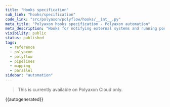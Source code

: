 ```yaml
---
title: "Hooks specification"
sub_link: "hooks/specification"
code_link: "src/polyaxon/polyflow/hooks/__int__.py"
meta_title: "Polyaxon hooks specification - Polyaxon automation"
meta_description: "Hooks for notifying external systems and running post done logic."
visibility: public
status: published
tags:
  - reference
  - polyaxon
  - polyflow
  - pipelines
  - mapping
  - parallel
sidebar: "automation"
---
```


<blockquote class="commercial">This is currently available on Polyaxon Cloud only.</blockquote>

{{autogenerated}}
